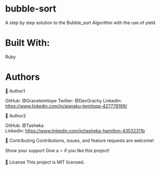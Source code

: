 # bubble-sort

A step by step solution to the Bubble_sort Algorithm with the use of yield

# Built With:
Ruby


# Authors

👤 Author1

GitHub: @Gracetemitope 
Twitter: @DevGrachy 
LinkedIn: https://www.linkedin.com/in/ajanaku-temitope-427778199/

👤 Author2

GitHub: @Tasheka  
LinkedIn: https://www.linkedin.com/in/tasheka-hamilton-43532311b
 

 🤝 Contributing Contributions, issues, and feature requests are welcome!

Show your support Give a ⭐️ if you like this project!

 📝 License This project is MIT licensed.
